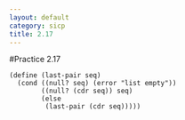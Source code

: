 ```yaml
---
layout: default
category: sicp
title: 2.17
---
```


#Practice 2.17

    (define (last-pair seq)
      (cond ((null? seq) (error "list empty"))
            ((null? (cdr seq)) seq)
            (else
             (last-pair (cdr seq)))))